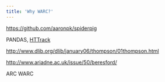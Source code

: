 ```yaml
---
title: 'Why WARC?'
---
```


https://github.com/aaronpk/spiderpig

PANDAS, [HTTrack](https://en.wikipedia.org/wiki/HTTrack)

http://www.dlib.org/dlib/january06/thompson/01thompson.html

http://www.ariadne.ac.uk/issue/50/beresford/ 

ARC
WARC

